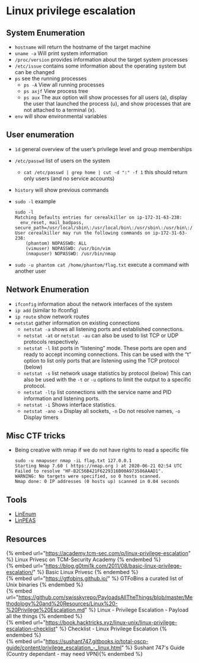# Linux privilege escalation

## System Enumeration

- `hostname` will return the hostname of the target machine
- `uname -a` Will print system information
- `/proc/version` provides information about the target system processes
- `/etc/issue` contains some information about the operating system but can be changed
- `ps` see the running processes
  - `ps -A` View all running processes
  - `ps axjf` View process tree
  - `ps aux` The aux option will show processes for all users (a), display the user that launched the process (u), and show processes that are not attached to a terminal (x). 
- `env` will show environmental variables

## User enumeration

- `ìd` general overview of the user’s privilege level and group memberships
- `/etc/passwd` list of users on the system
  - `cat /etc/passwd | grep home | cut -d ":" -f 1` this should return only users (and no service accounts)
- `history` will show previous commands
- `sudo -l` example

  ```
  sudo -l
  Matching Defaults entries for cerealkiller on ip-172-31-63-238:
  	env_reset, mail_badpass, secure_path=/usr/local/sbin\:/usr/local/bin\:/usr/sbin\:/usr/bin\:/sbin\:/bin\:/snap/bin
  User cerealkiller may run the following commands on ip-172-31-63-238:
	  (phantom) NOPASSWD: ALL
	  (vimuser) NOPASSWD: /usr/bin/vim
	  (nmapuser) NOPASSWD: /usr/bin/nmap
  ```

- `sudo -u phantom cat /home/phantom/flag.txt` execute a command with another user

## Network Enumeration

- `ifconfig` information about the network interfaces of the system
- `ip add` (similar to ifconfig)
- `ip route` show network routes
- `netstat` gather information on existing connections
  - `netstat -a` shows all listening ports and established connections.
  - `netstat -at` or `netstat -au` can also be used to list TCP or UDP protocols respectively.
  - `netstat -l` list ports in “listening” mode. These ports are open and ready to accept incoming connections. 
    This can be used with the “t” option to list only ports that are listening using the TCP protocol (below)
  - `netstat -s` list network usage statistics by protocol (below) This can also be used with the `-t` or `-u` options to limit the output to a specific protocol.
  - `netstat -ltp` list connections with the service name and PID information and listening ports.
  - `netstat -i` Shows interface statistics.
  - `netstat -ano` `-a` Display all sockets, `-n` Do not resolve names, `-o` Display timers

## Misc CTF tricks

- Being creative with nmap if we do not have rights to read a specific file
  
  ```
  sudo -u nmapuser nmap -iL flag.txt 127.0.0.1
  Starting Nmap 7.60 ( https://nmap.org ) at 2020-06-21 02:54 UTC
  Failed to resolve "HF-B2C56B421F6229316B00A973586AAAD1".
  WARNING: No targets were specified, so 0 hosts scanned.
  Nmap done: 0 IP addresses (0 hosts up) scanned in 0.04 seconds
  ```
  
## Tools

- [LinEnum](https://github.com/rebootuser/LinEnum )
- [LinPEAS](https://github.com/carlospolop/privilege-escalation-awesome-scripts-suite)

## Resources

{% embed url="https://academy.tcm-sec.com/p/linux-privilege-escalation" %} Linux Privesc on TCM-Security Academy {% endembed %}  
{% embed url="https://blog.g0tmi1k.com/2011/08/basic-linux-privilege-escalation/" %} Basic Linux Privesc {% endembed %}  
{% embed url="https://gtfobins.github.io/" %} GTFoBins a curated list of Unix binaries {% endembed %}  
{% embed url="https://github.com/swisskyrepo/PayloadsAllTheThings/blob/master/Methodology%20and%20Resources/Linux%20-%20Privilege%20Escalation.md" %} Linux - Privilege Escalation - Payload all the things {% endembed %}  
{% embed url="https://book.hacktricks.xyz/linux-unix/linux-privilege-escalation-checklist" %} Checklist - Linux Privilege Escalation {% endembed %}  
{% embed url="https://sushant747.gitbooks.io/total-oscp-guide/content/privilege_escalation_-_linux.html" %} Sushant 747's Guide (Country dependant - may need VPN){% endembed %}  
